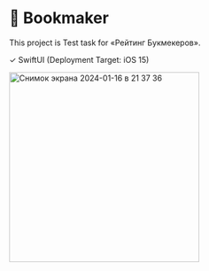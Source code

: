 # 🏀 Bookmaker

This project is Test task for «Рейтинг Букмекеров».

✓ SwiftUI (Deployment Target: iOS 15)

<img width="343" alt="Снимок экрана 2024-01-16 в 21 37 36" src="https://github.com/Ketttt/Bookmaker/assets/109870039/b466d481-0437-4568-a267-4155a017c8b7">
